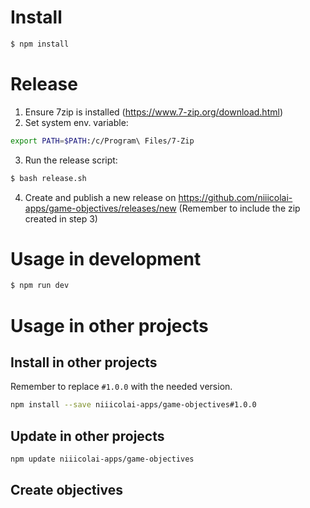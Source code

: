 # Install

```bash
$ npm install
```

# Release
1. Ensure 7zip is installed (https://www.7-zip.org/download.html)
2. Set system env. variable: 
```bash
export PATH=$PATH:/c/Program\ Files/7-Zip
```
3. Run the release script:
```bash
$ bash release.sh
```
4. Create and publish a new release on https://github.com/niiicolai-apps/game-objectives/releases/new (Remember to include the zip created in step 3)

# Usage in development

```bash
$ npm run dev
```

# Usage in other projects

## Install in other projects
Remember to replace `#1.0.0` with the needed version.
```bash
npm install --save niiicolai-apps/game-objectives#1.0.0
```

## Update in other projects
```bash
npm update niiicolai-apps/game-objectives
```

## Create objectives

```vue

```